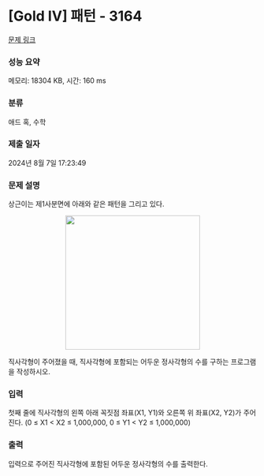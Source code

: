 # [Gold IV] 패턴 - 3164 

[문제 링크](https://www.acmicpc.net/problem/3164) 

### 성능 요약

메모리: 18304 KB, 시간: 160 ms

### 분류

애드 혹, 수학

### 제출 일자

2024년 8월 7일 17:23:49

### 문제 설명

<p>상근이는 제1사분면에 아래와 같은 패턴을 그리고 있다.</p>

<p style="text-align: center;"><img alt="" src="https://upload.acmicpc.net/3946d285-aeb7-4188-8701-7f2532fcc37b/-/preview/" style="width: 273px; height: 272px;"></p>

<p>직사각형이 주어졌을 때, 직사각형에 포함되는 어두운 정사각형의 수를 구하는 프로그램을 작성하시오.</p>

### 입력 

 <p>첫째 줄에 직사각형의 왼쪽 아래 꼭짓점 좌표(X1, Y1)와 오른쪽 위 좌표(X2, Y2)가 주어진다. (0  ≤ X1 < X2 ≤ 1,000,000, 0 ≤ Y1 < Y2 ≤ 1,000,000)</p>

### 출력 

 <p>입력으로 주어진 직사각형에 포함된 어두운 정사각형의 수를 출력한다.</p>


